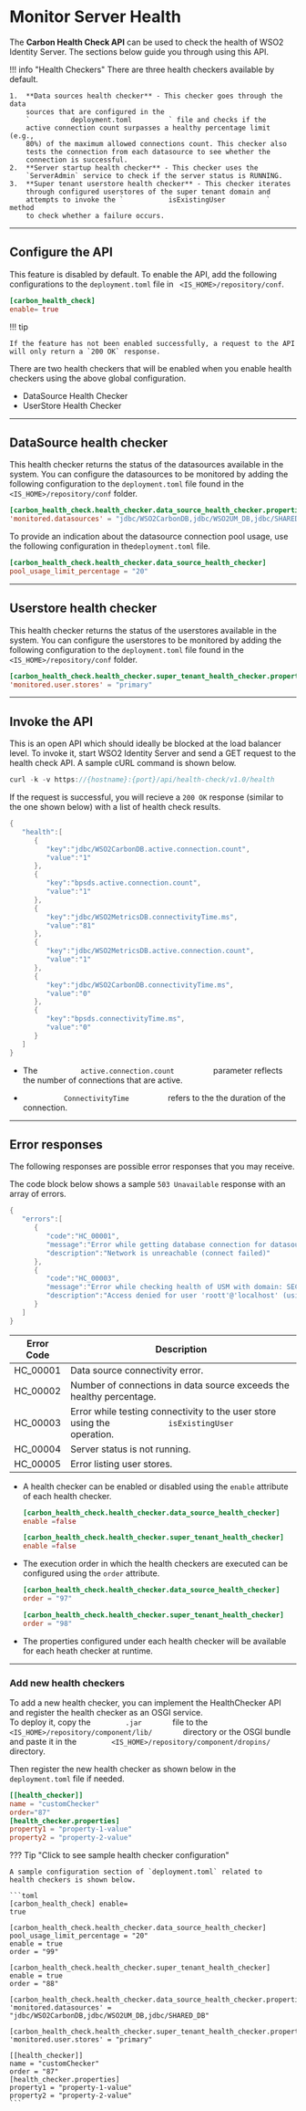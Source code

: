 # Monitor Server Health

The **Carbon Health Check API** can be used to check the health of WSO2 Identity Server. The sections below guide you through using this API.
    
!!! info "Health Checkers" 
    There are three health checkers available by default.

    1.  **Data sources health checker** - This checker goes through the data
        sources that are configured in the
        `          deployment.toml         ` file and checks if the
        active connection count surpasses a healthy percentage limit (e.g.,
        80%) of the maximum allowed connections count. This checker also
        tests the connection from each datasource to see whether the
        connection is successful.
    2.  **Server startup health checker** - This checker uses the
        `ServerAdmin` service to check if the server status is RUNNING.
    3.  **Super tenant userstore health checker** - This checker iterates
        through configured userstores of the super tenant domain and
        attempts to invoke the `           isExistingUser          ` method
        to check whether a failure occurs.

---

## Configure the API

This feature is disabled by default. To enable the API, add the following
configurations to the `deployment.toml` file in ` <IS_HOME>/repository/conf`.

```toml
[carbon_health_check]
enable= true
```

!!! tip
    
    If the feature has not been enabled successfully, a request to the API
    will only return a `200 OK` response.
    
There are two health checkers that will be enabled when you enable
health checkers using the above global configuration. 

-  DataSource Health Checker 
-  UserStore Health Checker

---

## DataSource health checker

This health checker returns the status of the datasources available in the system. 
You can configure the datasources to be monitored by adding the following configuration to the `deployment.toml` file found in the `<IS_HOME>/repository/conf` folder.

```toml
[carbon_health_check.health_checker.data_source_health_checker.properties]
'monitored.datasources' = "jdbc/WSO2CarbonDB,jdbc/WSO2UM_DB,jdbc/SHARED_DB"
```

To provide an indication about the datasource connection pool usage, use the following configuration in the`deployment.toml` file.

```toml
[carbon_health_check.health_checker.data_source_health_checker]
pool_usage_limit_percentage = "20"
```

---

## Userstore health checker

This health checker returns the status of the userstores available in the system. 
You can configure the userstores to be monitored by adding the following configuration to the `deployment.toml` file found in the `<IS_HOME>/repository/conf` folder.

```toml
[carbon_health_check.health_checker.super_tenant_health_checker.properties]
'monitored.user.stores' = "primary" 
```

---

## Invoke the API

This is an open API which should ideally be blocked at the load balancer
level. To invoke it, start WSO2 Identity Server and send a GET request to
the health check API. A sample cURL command is shown below.

``` java
curl -k -v https://{hostname}:{port}/api/health-check/v1.0/health
```

If the request is successful, you will recieve a `200 OK` response
(similar to the one shown below) with a list of health check results.

``` java
{  
   "health":[  
      {  
         "key":"jdbc/WSO2CarbonDB.active.connection.count",
         "value":"1"
      },
      {  
         "key":"bpsds.active.connection.count",
         "value":"1"
      },
      {  
         "key":"jdbc/WSO2MetricsDB.connectivityTime.ms",
         "value":"81"
      },
      {  
         "key":"jdbc/WSO2MetricsDB.active.connection.count",
         "value":"1"
      },
      {  
         "key":"jdbc/WSO2CarbonDB.connectivityTime.ms",
         "value":"0"
      },
      {  
         "key":"bpsds.connectivityTime.ms",
         "value":"0"
      }
   ]
}
```

-   The `           active.connection.count          ` parameter
    reflects the number of connections that are active.

-   `           ConnectivityTime          ` refers to the the duration
    of the connection. 

---

## Error responses

The following responses are possible error responses that you may
receive.

The code block below shows a sample `503 Unavailable` response with an
array of errors.

``` java
{  
   "errors":[  
      {  
         "code":"HC_00001",
         "message":"Error while getting database connection for datasource: jdbc/DISCONNECTED",
         "description":"Network is unreachable (connect failed)"
      },
      {  
         "code":"HC_00003",
         "message":"Error while checking health of USM with domain: SEC",
         "description":"Access denied for user 'roott'@'localhost' (using password: YES)"
      }
   ]
}
```

| Error Code | Description                                                                                                       |
|------------|-------------------------------------------------------------------------------------------------------------------|
| HC\_00001  | Data source connectivity error.                                                                                   |
| HC\_00002  | Number of connections in data source exceeds the healthy percentage.                                              |
| HC\_00003  | Error while testing connectivity to the user store using the `             isExistingUser            ` operation. |
| HC\_00004  | Server status is not running.                                                                                     |
| HC\_00005  | Error listing user stores.                                                                                        |


-   A health checker can be enabled or disabled using the ` enable `
    attribute of each health checker.

    ```toml
    [carbon_health_check.health_checker.data_source_health_checker]
    enable =false
    
    [carbon_health_check.health_checker.super_tenant_health_checker]
    enable =false
    ```
    
-   The execution order in which the health checkers are executed can be
    configured using the ` order ` attribute.

    ```toml
    [carbon_health_check.health_checker.data_source_health_checker]
    order = "97"
    
    [carbon_health_check.health_checker.super_tenant_health_checker]
    order = "98"
    ```  

-   The properties configured under each health checker will be
    available for each heath checker at runtime.
   
---
    
### Add new health checkers

To add a new health checker, you can implement the HealthChecker API and
register the health checker as an OSGI service.  
To deploy it, copy the `         .jar        ` file to the
`         <IS_HOME>/repository/component/lib/        ` directory or
the OSGI bundle and paste it in the
`         <IS_HOME>/repository/component/dropins/        `
directory.

Then register the new health checker as shown below in the `deployment.toml` file if needed.

```toml
[[health_checker]]
name = "customChecker" 
order="87" 
[health_checker.properties] 
property1 = "property-1-value"
property2 = "property-2-value" 
```

??? Tip "Click to see sample health checker configuration"
    
	A sample configuration section of `deployment.toml` related to
	health checkers is shown below. 
	
	```toml 
	[carbon_health_check] enable=
	true

	[carbon_health_check.health_checker.data_source_health_checker]
	pool_usage_limit_percentage = "20"
	enable = true
	order = "99"

	[carbon_health_check.health_checker.super_tenant_health_checker]
	enable = true
	order = "88"

	[carbon_health_check.health_checker.data_source_health_checker.properties]
	'monitored.datasources' = "jdbc/WSO2CarbonDB,jdbc/WSO2UM_DB,jdbc/SHARED_DB"

	[carbon_health_check.health_checker.super_tenant_health_checker.properties]
	'monitored.user.stores' = "primary"

	[[health_checker]] 
	name = "customChecker" 
	order = "87"
	[health_checker.properties] 
	property1 = "property-1-value" 
	property2 = "property-2-value" 
	```


